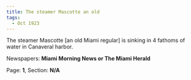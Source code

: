 ```yaml
---  
title: The steamer Mascotte an old  
tags:  
  - Oct 1923  
---  
```

  
The steamer Mascotte [an old Miami regular] is sinking in 4 fathoms of water in Canaveral harbor.  
  
Newspapers: **Miami Morning News or The Miami Herald**  
  
Page: **1**, Section: **N/A** 

